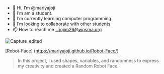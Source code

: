- 👋 Hi, I’m @mariyajoji
- 👀 I’m am a student.
- 🌱 I’m currently learning computer programming. 
- 💞️ I’m looking to collaborate with other students.
- 📫 How to reach me ...jojim26@wpsma.org

![Capture_edited](https://github.com/mariyajoji/mariyajoji/assets/146843830/0d83f9e5-05f9-4a9e-b675-b386dd8eb9b5)


[Robot-Face] (https://mariyajoji.github.io/Robot-Face/)
>In this project, I used shapes, variables, and randomness to express my creativity and created a Random Robot Face.
